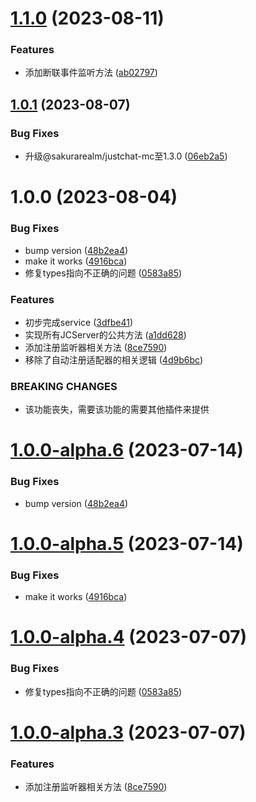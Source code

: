 # [1.1.0](https://github.com/sakurarealm/justchat-service/compare/v1.0.1...v1.1.0) (2023-08-11)


### Features

* 添加断联事件监听方法 ([ab02797](https://github.com/sakurarealm/justchat-service/commit/ab02797587fc327a8bf5f2ea16c256e403dc841c))

## [1.0.1](https://github.com/sakurarealm/justchat-service/compare/v1.0.0...v1.0.1) (2023-08-07)


### Bug Fixes

* 升级@sakurarealm/justchat-mc至1.3.0 ([06eb2a5](https://github.com/sakurarealm/justchat-service/commit/06eb2a5d649ba5ef29d67114b6b075bd27d890a0))

# 1.0.0 (2023-08-04)


### Bug Fixes

* bump version ([48b2ea4](https://github.com/sakurarealm/justchat-service/commit/48b2ea40ff7051aa53db5d04ce8d86e1f3d9d058))
* make it works ([4916bca](https://github.com/sakurarealm/justchat-service/commit/4916bca0446dc15e3ed16dbae59c2426313a8e65))
* 修复types指向不正确的问题 ([0583a85](https://github.com/sakurarealm/justchat-service/commit/0583a85eaad8b86386c92fa86361300ec48c9aed))


### Features

* 初步完成service ([3dfbe41](https://github.com/sakurarealm/justchat-service/commit/3dfbe416b373aab29634d5b945cb82362c2a3214))
* 实现所有JCServer的公共方法 ([a1dd628](https://github.com/sakurarealm/justchat-service/commit/a1dd628a2c7d151c99fb92e018517a1220184ffc))
* 添加注册监听器相关方法 ([8ce7590](https://github.com/sakurarealm/justchat-service/commit/8ce759025804242af5cf6c416353725886e6dfc0))
* 移除了自动注册适配器的相关逻辑 ([4d9b6bc](https://github.com/sakurarealm/justchat-service/commit/4d9b6bcf3ae46e067c55f2ba94db475e43da3fff))


### BREAKING CHANGES

* 该功能丧失，需要该功能的需要其他插件来提供

# [1.0.0-alpha.6](https://github.com/CJGroup/justchat-service/compare/v1.0.0-alpha.5...v1.0.0-alpha.6) (2023-07-14)


### Bug Fixes

* bump version ([48b2ea4](https://github.com/CJGroup/justchat-service/commit/48b2ea40ff7051aa53db5d04ce8d86e1f3d9d058))

# [1.0.0-alpha.5](https://github.com/CJGroup/justchat-service/compare/v1.0.0-alpha.4...v1.0.0-alpha.5) (2023-07-14)


### Bug Fixes

* make it works ([4916bca](https://github.com/CJGroup/justchat-service/commit/4916bca0446dc15e3ed16dbae59c2426313a8e65))

# [1.0.0-alpha.4](https://github.com/CJGroup/justchat-service/compare/v1.0.0-alpha.3...v1.0.0-alpha.4) (2023-07-07)


### Bug Fixes

* 修复types指向不正确的问题 ([0583a85](https://github.com/CJGroup/justchat-service/commit/0583a85eaad8b86386c92fa86361300ec48c9aed))

# [1.0.0-alpha.3](https://github.com/CJGroup/justchat-service/compare/v1.0.0-alpha.2...v1.0.0-alpha.3) (2023-07-07)


### Features

* 添加注册监听器相关方法 ([8ce7590](https://github.com/CJGroup/justchat-service/commit/8ce759025804242af5cf6c416353725886e6dfc0))
